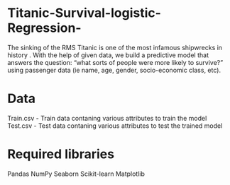 # Titanic-Survival-logistic-Regression-
The sinking of the RMS Titanic is one of the most infamous shipwrecks in history . With the help of given data, we build a predictive model that answers the question: “what sorts of people were more likely to survive?” using passenger data (ie name, age, gender, socio-economic class, etc).

# Data
Train.csv - Train data contaning various attributes to train the model 
Test.csv - Test data contaning various attributes to test the trained model

# Required libraries
Pandas
NumPy
Seaborn
Scikit-learn
Matplotlib
